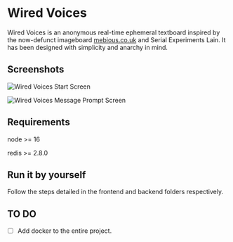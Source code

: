 # Wired Voices

Wired Voices is an anonymous real-time ephemeral textboard inspired by the now-defunct imageboard [mebious.co.uk](http://mebious.co.uk/) and Serial Experiments Lain. It has been designed with simplicity and anarchy in mind.

## Screenshots

![Wired Voices Start Screen](https://i.imgur.com/c4nwb9I.png)

![Wired Voices Message Prompt Screen](https://i.imgur.com/GeErakj.png)

## Requirements

node >= 16

redis >= 2.8.0

## Run it by yourself

Follow the steps detailed in the frontend and backend folders respectively.

## TO DO

- [ ]  Add docker to the entire project.